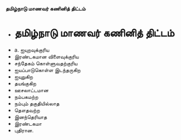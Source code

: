 **தமிழ்நாடு மாணவர் கணினித் திட்டம்**
- # தமிழ்நாடு மாணவர் கணினித் திட்டம்
- a. ஐயுறவுக்குரிய
- இரண்டகமான விளைவுக்குரிய
- சந்தேகம் கொள்ளுவதற்குரிய
- ஐயப்பாடுகொள்ள இடந்தருகிற
- ஐயுறுகிற
- தயங்குகிற
- ஊசலாட்டமான
- நம்பகமற்ற
- நம்பும் தகுதியில்லாத
- தௌதவற்ற
- இனந்தெரியாத
- இரண்டகமா
- புதிரான.

